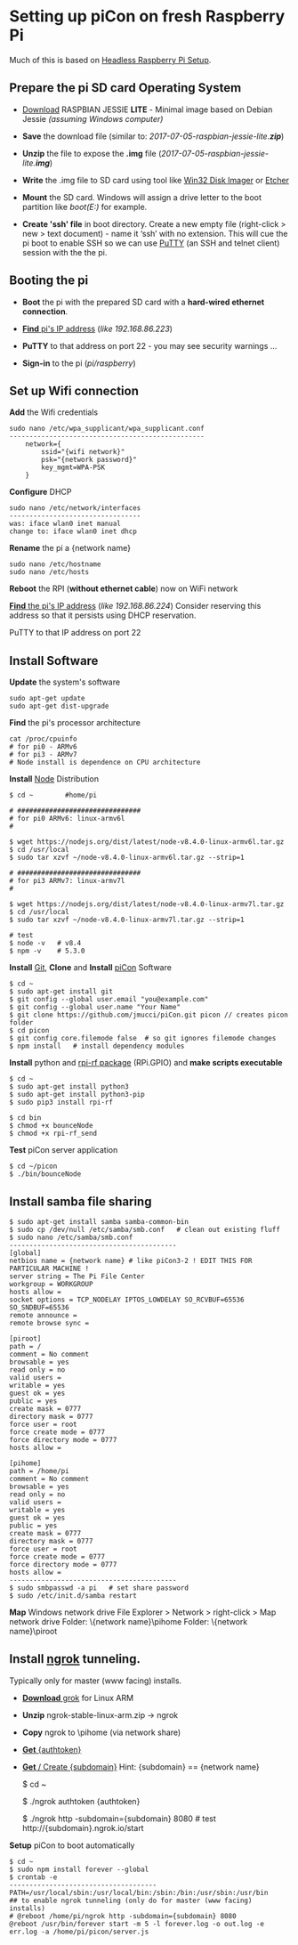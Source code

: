 Setting up piCon on fresh Raspberry Pi
======================================

Much of this is based on [Headless Raspberry Pi Setup](https://hackernoon.com/raspberry-pi-headless-install-462ccabd75d0).

Prepare the pi SD card Operating System
---------------------------------------

- [Download](https://www.raspberrypi.org/downloads/raspbian/) RASPBIAN JESSIE **LITE** - Minimal image based on Debian Jessie *(assuming Windows computer)*

- **Save** the download file (similar to:  *2017-07-05-raspbian-jessie-lite.**zip***)

- **Unzip** the file to expose the **.img** file (*2017-07-05-raspbian-jessie-lite.**img***)


- **Write** the .img file to SD card using tool like [Win32 Disk Imager](https://sourceforge.net/projects/win32diskimager/) or [Etcher](https://etcher.io/)

- **Mount** the SD card.  Windows will assign a drive letter to the boot partition like *boot(E:)* for example.

- **Create 'ssh' file** in boot directory.  Create a new empty file (right-click > new > text document) - name it ‘ssh’ with no extension.  This will cue the pi boot to enable SSH so we can use [PuTTY](http://www.putty.org/) (an SSH and telnet client) session with the the pi. 

Booting the pi
--------------

- **Boot** the pi  with the prepared SD card with a **hard-wired ethernet connection**.

- [**Find**  pi's IP address](https://www.raspberrypi.org/documentation/remote-access/ip-address.md) (*like 192.168.86.223*)

- **PuTTY** to that address on port 22 - you may see security warnings ...

- **Sign-in** to the pi (*pi/raspberry*)

Set up Wifi connection
----------------------

**Add** the Wifi credentials

    sudo nano /etc/wpa_supplicant/wpa_supplicant.conf
    -------------------------------------------------
	    network={
	        ssid="{wifi network}"
	        psk="{network password}"
	        key_mgmt=WPA-PSK
        }

   
   **Configure** DHCP

    sudo nano /etc/network/interfaces
    --------------------------------- 
    was: iface wlan0 inet manual
    change to: iface wlan0 inet dhcp

**Rename** the pi a {network name}

    sudo nano /etc/hostname 
    sudo nano /etc/hosts

**Reboot** the RPI (**without ethernet cable**) now on WiFi network

[**Find** the pi's IP address](https://www.raspberrypi.org/documentation/remote-access/ip-address.md) (*like 192.168.86.224*)
Consider reserving this address so that it persists using DHCP reservation.

PuTTY to that IP address on port 22

Install Software
----------------
 
**Update** the system's software

    sudo apt-get update
    sudo apt-get dist-upgrade


**Find** the pi's processor architecture
	
    cat /proc/cpuinfo
    # for pi0 - ARMv6
    # for pi3 - ARMv7
    # Node install is dependence on CPU architecture

**Install** [Node](https://nodejs.org/dist/latest/) Distribution

    $ cd ~        #home/pi
    
    # ###############################
    # for pi0 ARMv6: linux-armv6l
	# 
	
	$ wget https://nodejs.org/dist/latest/node-v8.4.0-linux-armv6l.tar.gz
    $ cd /usr/local
	$ sudo tar xzvf ~/node-v8.4.0-linux-armv6l.tar.gz --strip=1

    # ###############################
    # for pi3 ARMv7: linux-armv7l
    #
    
    $ wget https://nodejs.org/dist/latest/node-v8.4.0-linux-armv7l.tar.gz
    $ cd /usr/local
    $ sudo tar xzvf ~/node-v8.4.0-linux-armv7l.tar.gz --strip=1
	
	# test
	$ node -v   # v8.4
	$ npm -v    # 5.3.0
	

**Install** [Git](https://nodejs.org/dist/latest/), **Clone** and **Install** [piCon](https://github.com/jmucci/piCon) Software

    $ cd ~
    $ sudo apt-get install git
	$ git config --global user.email "you@example.com"
	$ git config --global user.name "Your Name"
	$ git clone https://github.com/jmucci/piCon.git picon // creates picon folder
    $ cd picon
    $ git config core.filemode false  # so git ignores filemode changes
    $ npm install   # install dependency modules
    
**Install** python  and [rpi-rf package](https://pypi.python.org/pypi/rpi-rf) (RPi.GPIO) and **make scripts executable**

    $ cd ~
    $ sudo apt-get install python3
    $ sudo apt-get install python3-pip
    $ sudo pip3 install rpi-rf
    
	$ cd bin
	$ chmod +x bounceNode
    $ chmod +x rpi-rf_send
    

**Test** piCon server application

    $ cd ~/picon
    $ ./bin/bounceNode

**Install** samba file sharing
----------------------

    $ sudo apt-get install samba samba-common-bin
	$ sudo cp /dev/null /etc/samba/smb.conf   # clean out existing fluff
	$ sudo nano /etc/samba/smb.conf
	------------------------------------------
	[global]
	netbios name = {network name} # like piCon3-2 ! EDIT THIS FOR PARTICULAR MACHINE !
	server string = The Pi File Center
	workgroup = WORKGROUP
	hosts allow =
	socket options = TCP_NODELAY IPTOS_LOWDELAY SO_RCVBUF=65536 SO_SNDBUF=65536
	remote announce =
	remote browse sync =
	
	[piroot]
	path = /
	comment = No comment
	browsable = yes
	read only = no
	valid users =
	writable = yes
	guest ok = yes
	public = yes
	create mask = 0777
	directory mask = 0777
	force user = root
	force create mode = 0777
	force directory mode = 0777
	hosts allow =
	
	[pihome]
	path = /home/pi
	comment = No comment
	browsable = yes
	read only = no
	valid users =
	writable = yes
	guest ok = yes
	public = yes
	create mask = 0777
	directory mask = 0777
	force user = root
	force create mode = 0777
	force directory mode = 0777
	hosts allow =
	------------------------------------------
	$ sudo smbpasswd -a pi   # set share password
	$ sudo /etc/init.d/samba restart

**Map** Windows network drive
    File Explorer > Network > right-click > Map network drive
    Folder: \\{network name}\pihome
    Folder: \\{network name}\piroot


**Install** [ngrok](httpngrok.com/) tunneling. 
----------------------
Typically only for master (www facing) installs.

- [**Download** grok](https://ngrok.com/download) for Linux ARM 

- **Unzip** ngrok-stable-linux-arm.zip -> ngrok
- **Copy** ngrok to \pihome (via network share)

- [**Get** {authtoken}](https://dashboard.ngrok.com/auth)

- [**Get** / Create {subdomain}](https://dashboard.ngrok.com/reserved) 
Hint: {subdomain} == {network name}


	$ cd ~

	$ ./ngrok authtoken {authtoken}

	$ ./ngrok http -subdomain={subdomain} 8080 # test http://{subdomain}.ngrok.io/start


**Setup** piCon to boot automatically 

    $ cd ~
    $ sudo npm install forever --global
    $ crontab -e
    -------------------------------------
	PATH=/usr/local/sbin:/usr/local/bin:/sbin:/bin:/usr/sbin:/usr/bin
    ## to enable ngrok tunneling (only do for master (www facing) installs)
    # @reboot /home/pi/ngrok http -subdomain={subdomain} 8080
    @reboot /usr/bin/forever start -m 5 -l forever.log -o out.log -e err.log -a /home/pi/picon/server.js



